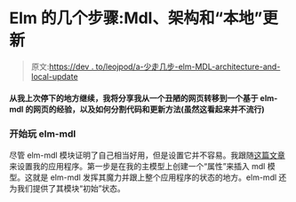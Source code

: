 # Elm 的几个步骤:Mdl、架构和“本地”更新

> 原文:[https://dev . to/leojpod/a-少走几步-elm-MDL-architecture-and-local-update](https://dev.to/leojpod/a-few-more-steps-with-elm-mdl-architecture-and-local-update)

#### 从我上次停下的地方继续，我将分享我从一个丑陋的网页转移到一个基于 elm-mdl 的网页的经验，以及如何分割代码和更新方法(虽然这看起来并不流行)

### [](#starting-to-play-with%C2%A0elmmdl)开始玩 elm-mdl

尽管 elm-mdl 模块证明了自己相当好用，但是设置它并不容易。我跟随[这篇文章](https://medium.com/@dailydrip/introduction-to-using-material-design-in-elm-dc2320087410)来设置我的应用程序。第一步是在我的主模型上创建一个“属性”来插入 mdl 模型。这就是 elm-mdl 发挥其魔力并跟上整个应用程序的状态的地方。elm-mdl 还为我们提供了其模块“初始”状态。